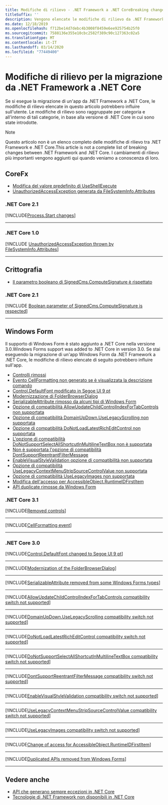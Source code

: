 ```yaml
---
title: Modifiche di rilievo - .NET Framework a .NET CoreBreaking changes - .NET Framework to .NET Core
titleSuffix: ''
description: Vengono elencate le modifiche di rilievo da .NET Framework a .NET Core.
ms.date: 12/18/2019
ms.openlocfilehash: f712be14d7debc4b3008f8459e6ee925754b25f0
ms.sourcegitcommit: 7588136e355e10cbc2582f389c90c127363c02a5
ms.translationtype: MT
ms.contentlocale: it-IT
ms.lasthandoff: 03/14/2020
ms.locfileid: "77449400"
---
```

# <a name="breaking-changes-for-migration-from-net-framework-to-net-core"></a>Modifiche di rilievo per la migrazione da .NET Framework a .NET Core

Se si esegue la migrazione di un'app da .NET Framework a .NET Core, le modifiche di rilievo elencate in questo articolo potrebbero influire sull'utente. Le modifiche di rilievo sono raggruppate per categoria e all'interno di tali categorie, in base alla versione di .NET Core in cui sono state introdotte.

> [!NOTE]
> Questo articolo non è un elenco completo delle modifiche di rilievo tra .NET Framework e .NET Core.This article is not a complete list of breaking changes between .NET Framework and .NET Core. I cambiamenti di rilievo più importanti vengono aggiunti qui quando veniamo a conoscenza di loro.

## <a name="corefx"></a>CoreFx

- [Modifica del valore predefinito di UseShellExecute](#change-in-default-value-of-useshellexecute)
- [UnauthorizedAccessException generata da FileSystemInfo.Attributes](#unauthorizedaccessexception-thrown-by-filesysteminfoattributes)

### <a name="net-core-21"></a>.NET Core 2.1

[!INCLUDE[Process.Start changes](~/includes/core-changes/corefx/2.1/process-start-changes.md)]

***

### <a name="net-core-10"></a>.NET Core 1.0

[!INCLUDE [UnauthorizedAccessException thrown by FileSystemInfo.Attributes](~/includes/core-changes/corefx/1.0/filesysteminfo-attributes-exceptions.md)]

***

## <a name="cryptography"></a>Crittografia

- [Il parametro booleano di SignedCms.ComputeSignature è rispettato](#boolean-parameter-of-signedcmscomputesignature-is-respected)

### <a name="net-core-21"></a>.NET Core 2.1

[!INCLUDE [Boolean parameter of SignedCms.ComputeSignature is respected](~/includes/core-changes/cryptography/2.1/compute-signature-silent-parameter.md)]

***

## <a name="windows-forms"></a>Windows Form

Il supporto di Windows Form è stato aggiunto a .NET Core nella versione 3.0.Windows Forms support was added to .NET Core in version 3.0. Se stai eseguendo la migrazione di un'app Windows Form da .NET Framework a .NET Core, le modifiche di rilievo elencate di seguito potrebbero influire sull'app.

- [Controlli rimossi](#removed-controls)
- [Evento CellFormatting non generato se è visualizzata la descrizione comando](#cellformatting-event-not-raised-if-tooltip-is-shown)
- [Control.DefaultFont modificato in Segoe UI 9 pt](#default-control-font-changed-to-segoe-ui-9-pt)
- [Modernizzazione di FolderBrowserDialog](#modernization-of-the-folderbrowserdialog)
- [SerializableAttribute rimosso da alcuni tipi di Windows Form](#serializableattribute-removed-from-some-windows-forms-types)
- [Opzione di compatibilità AllowUpdateChildControlIndexForTabControls non supportata](#allowupdatechildcontrolindexfortabcontrols-compatibility-switch-not-supported)
- [Opzione di compatibilità DomainUpDown.UseLegacyScrolling non supportata](#domainupdownuselegacyscrolling-compatibility-switch-not-supported)
- [Opzione di compatibilità DoNotLoadLatestRichEditControl non supportata](#donotloadlatestricheditcontrol-compatibility-switch-not-supported)
- [L'opzione di compatibilità DoNotSupportSelectAllShortcutInMultilineTextBox non è supportata](#donotsupportselectallshortcutinmultilinetextbox-compatibility-switch-not-supported)
- [Non è supportata l'opzione di compatibilità DontSupportReentrantFilterMessage](#dontsupportreentrantfiltermessage-compatibility-switch-not-supported)
- [EnableVisualStyleValidation opzione di compatibilità non supportata](#enablevisualstylevalidation-compatibility-switch-not-supported)
- [Opzione di compatibilità UseLegacyContextMenuStripSourceControlValue non supportata](#uselegacycontextmenustripsourcecontrolvalue-compatibility-switch-not-supported)
- [Opzione di compatibilità UseLegacyImages non supportata](#uselegacyimages-compatibility-switch-not-supported)
- [Modifica dell'accesso per AccessibleObject.RuntimeIDFirstItem](#change-of-access-for-accessibleobjectruntimeidfirstitem)
- [API duplicate rimosse da Windows Form](#duplicated-apis-removed-from-windows-forms)

### <a name="net-core-31"></a>.NET Core 3.1

[!INCLUDE[Removed controls](~/includes/core-changes/windowsforms/3.1/remove-controls-3.1.md)]

***

[!INCLUDE[CellFormatting event](~/includes/core-changes/windowsforms/3.1/cellformatting-event-not-raised.md)]

***

### <a name="net-core-30"></a>.NET Core 3.0

[!INCLUDE[Control.DefaultFont changed to Segoe UI 9 pt](~/includes/core-changes/windowsforms/3.0/control-defaultfont-changed.md)]

***

[!INCLUDE[Modernization of the FolderBrowserDialog](~/includes/core-changes/windowsforms/3.0/modernized-folderbrowserdialog.md)]

***

[!INCLUDE[SerializableAttribute removed from some Windows Forms types](~/includes/core-changes/windowsforms/3.0/remove-serializationattribute.md)]

***

[!INCLUDE[AllowUpdateChildControlIndexForTabControls compatibility switch not supported](~/includes/core-changes/windowsforms/3.0/deprecate-allowupdatechildcontrolindexfortabcontrols.md)]

***

[!INCLUDE[DomainUpDown.UseLegacyScrolling compatibility switch not supported](~/includes/core-changes/windowsforms/3.0/deprecate-uselegacyscrolling.md)]

***

[!INCLUDE[DoNotLoadLatestRichEditControl compatibility switch not supported](~/includes/core-changes/windowsforms/3.0/deprecate-donotloadlatestricheditcontrol.md)]

***

[!INCLUDE[DoNotSupportSelectAllShortcutInMultilineTextBox compatibility switch not supported](~/includes/core-changes/windowsforms/3.0/deprecate-donotsupportselectallshortcutinmultilinetextbox.md)]

***

[!INCLUDE[DontSupportReentrantFilterMessage compatibility switch not supported](~/includes/core-changes/windowsforms/3.0/deprecate-dontsupportreentrantfiltermessage.md)]

***

[!INCLUDE[EnableVisualStyleValidation compatibility switch not supported](~/includes/core-changes/windowsforms/3.0/deprecate-enablevisualstylevalidation.md)]

***

[!INCLUDE[UseLegacyContextMenuStripSourceControlValue compatibility switch not supported](~/includes/core-changes/windowsforms/3.0/deprecate-uselegacycontextmenustripsourcecontrolvalue.md)]

***

[!INCLUDE[UseLegacyImages compatibility switch not supported](~/includes/core-changes/windowsforms/3.0/deprecate-uselegacyimages.md)]

***

[!INCLUDE[Change of access for AccessibleObject.RuntimeIDFirstItem](~/includes/core-changes/windowsforms/3.0/changed-access-for-runtimeidfirstitem.md)]

***

[!INCLUDE[Duplicated APIs removed from Windows Forms](~/includes/core-changes/windowsforms/3.0/remove-duplicated-apis.md)]

***

## <a name="see-also"></a>Vedere anche

- [API che generano sempre eccezioni in .NET Core](unsupported-apis.md)
- [Tecnologie di .NET Framework non disponibili in .NET Core](../porting/net-framework-tech-unavailable.md)
